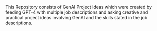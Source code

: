 This Repository consists of GenAI Project Ideas which were created by feeding GPT-4 with multiple job descriptions and asking creative and practical project ideas involving GenAI and the skills stated in the job descriptions.
